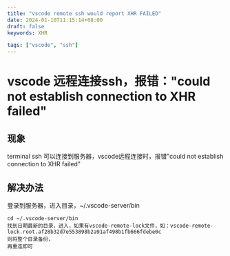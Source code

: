```yaml
---
title: "vscode remote ssh would report XHR FAILED"
date: 2024-01-10T11:15:14+08:00
draft: false
keywords: XHR

tags: ["vscode", "ssh"]
---
```

# vscode 远程连接ssh，报错："could not establish connection to XHR failed"

## 现象

terminal ssh 可以连接到服务器，vscode远程连接时，报错"could not establish connection to XHR failed"

## 解决办法

登录到服务器，进入目录，~/.vscode-server/bin

```
cd ~/.vscode-server/bin
找到日期最新的目录，进入，如果有vscode-remote-lock文件，如：vscode-remote-lock.root.af28b32d7e553898b2a91af498b1fb666fdebe0c
则将整个目录备份，
再重连即可
```

